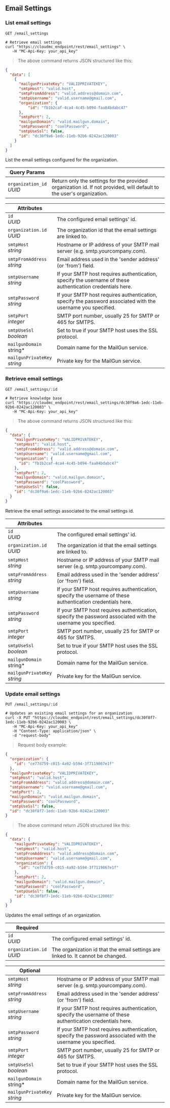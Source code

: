 ## Email Settings

<!-------------------- LIST EMAIL SETTINGS -------------------->

### List email settings

`GET /email_settings`

```shell
# Retrieve email settings
curl "https://cloudmc_endpoint/rest/email_settings" \
   -H "MC-Api-Key: your_api_key"
```
> The above command returns JSON structured like this:

```json
{
  "data": [
    {
      "mailgunPrivateKey": "VALIDPRIVATEKEY",
      "smtpHost": "valid.host",
      "smtpFromAddress": "valid.address@domain.com",
      "smtpUsername": "valid.username@gmail.com",
      "organization": {
          "id": "fb1b2caf-4ca4-4c45-b094-faa84bdabc47"
      },
      "smtpPort": 2,
      "mailgunDomain": "valid.mailgun.domain",
      "smtpPassword": "coolPassword",
      "smtpUseSsl": false,
      "id": "dc30f9a6-1edc-11eb-92b6-0242ac120003"
    }
  ]
}
```
List the email settings configured for the organization.

Query Params | &nbsp;
---- | -----------
`organization_id`<br/>*UUID* | Return only the settings for the provided organization id. If not provided, will default to the user's organization.

Attributes | &nbsp;
---------- | -----------
`id`<br/>*UUID* | The configured email settings' id.
`organization.id`<br/>*UUID* | The organization id that the email settings are linked to.
`smtpHost`<br/>*string* | Hostname or IP address of your SMTP mail server (e.g. smtp.yourcompany.com).
`smtpFromAddress`<br/>*string* | Email address used in the 'sender address' (or 'from') field.
`smtpUsername`<br/>*string* | If your SMTP host requires authentication, specify the username of these authentication credentials here.
`smtpPassword`<br/>*string* | If your SMTP host requires authentication, specify the password associated with the username you specified.
`smtpPort`<br/>*integer* | SMTP port number, usually 25 for SMTP or 465 for SMTPS.
`smtpUseSsl`<br/>*boolean* | Set to true if your SMTP host uses the SSL protocol.
`mailgunDomain`<br/>string* | Domain name for the MailGun service.
`mailgunPrivateKey`<br/>*string* | Private key for the MailGun service.

<!-------------------- GET EMAIL SETTINGS -------------------->

### Retrieve email settings

`GET /email_settings/:id`

```shell
# Retrieve knowledge base
curl "https://cloudmc_endpoint/rest/email_settings/dc30f9a6-1edc-11eb-92b6-0242ac120003" \
   -H "MC-Api-Key: your_api_key"
```
> The above command returns JSON structured like this:

```json
{
  "data": {
    "mailgunPrivateKey": "VALIDPRIVATEKEY",
    "smtpHost": "valid.host",
    "smtpFromAddress": "valid.address@domain.com",
    "smtpUsername": "valid.username@gmail.com",
    "organization": {
      "id": "fb1b2caf-4ca4-4c45-b094-faa84bdabc47"
    },
    "smtpPort": 2,
    "mailgunDomain": "valid.mailgun.domain",
    "smtpPassword": "coolPassword",
    "smtpUseSsl": false,
    "id": "dc30f9a6-1edc-11eb-92b6-0242ac120003"
  }
}
```
Retrieve the email settings associated to the email settings id.

Attributes | &nbsp;
---------- | -----------
`id`<br/>*UUID* | The configured email settings' id.
`organization.id`<br/>*UUID* | The organization id that the email settings are linked to.
`smtpHost`<br/>*string* | Hostname or IP address of your SMTP mail server (e.g. smtp.yourcompany.com).
`smtpFromAddress`<br/>*string* | Email address used in the 'sender address' (or 'from') field.
`smtpUsername`<br/>*string* | If your SMTP host requires authentication, specify the username of these authentication credentials here.
`smtpPassword`<br/>*string* | If your SMTP host requires authentication, specify the password associated with the username you specified.
`smtpPort`<br/>*integer* | SMTP port number, usually 25 for SMTP or 465 for SMTPS.
`smtpUseSsl`<br/>*boolean* | Set to true if your SMTP host uses the SSL protocol.
`mailgunDomain`<br/>string* | Domain name for the MailGun service.
`mailgunPrivateKey`<br/>*string* | Private key for the MailGun service.


<!-------------------- UPDATE EMAIL SETTINGS -------------------->

### Update email settings

`PUT /email_settings/:id`

```shell
# Updates an existing email settings for an organization
curl -X PUT "https://cloudmc_endpoint/rest/email_settings/dc30f8f7-1edc-11eb-92b6-0242ac120003 \
   -H "MC-Api-Key: your_api_key"
   -H "Content-Type: application/json" \
   -d "request-body"
```

> Request body example:

```json
{
  "organization": {
    "id": "ce77d759-c015-4a92-b594-3f7119867e1f"
  },
  "mailgunPrivateKey": "VALIDPRIVATEKEY",
  "smtpHost": "valid.host",
  "smtpFromAddress": "valid.address@domain.com",
  "smtpUsername": "valid.username@gmail.com",
  "smtpPort": 2,
  "mailgunDomain": "valid.mailgun.domain",
  "smtpPassword": "coolPassword",
  "smtpUseSsl": false,
  "id": "dc30f8f7-1edc-11eb-92b6-0242ac120003"
}
```
> The above command return JSON structured like this:

```json
{
  "data": {
    "mailgunPrivateKey": "VALIDPRIVATEKEY",
    "smtpHost": "valid.host",
    "smtpFromAddress": "valid.address@domain.com",
    "smtpUsername": "valid.username@gmail.com",
    "organization": {
      "id": "ce77d759-c015-4a92-b594-3f7119867e1f"
    },
    "smtpPort": 2,
    "mailgunDomain": "valid.mailgun.domain",
    "smtpPassword": "coolPassword",
    "smtpUseSsl": false,
    "id": "dc30f8f7-1edc-11eb-92b6-0242ac120003"
  }
}
```

Updates the email settings of an organization.

Required | &nbsp;
---------- | -----------
`id`<br/>*UUID* | The configured email settings' id.
`organization.id`<br/>*UUID* | The organization id that the email settings are linked to. It cannot be changed.

Optional | &nbsp;
---------- | -----------
`smtpHost`<br/>*string* | Hostname or IP address of your SMTP mail server (e.g. smtp.yourcompany.com).
`smtpFromAddress`<br/>*string* | Email address used in the 'sender address' (or 'from') field.
`smtpUsername`<br/>*string* | If your SMTP host requires authentication, specify the username of these authentication credentials here.
`smtpPassword`<br/>*string* | If your SMTP host requires authentication, specify the password associated with the username you specified.
`smtpPort`<br/>*integer* | SMTP port number, usually 25 for SMTP or 465 for SMTPS.
`smtpUseSsl`<br/>*boolean* | Set to true if your SMTP host uses the SSL protocol.
`mailgunDomain`<br/>string* | Domain name for the MailGun service.
`mailgunPrivateKey`<br/>*string* | Private key for the MailGun service.
